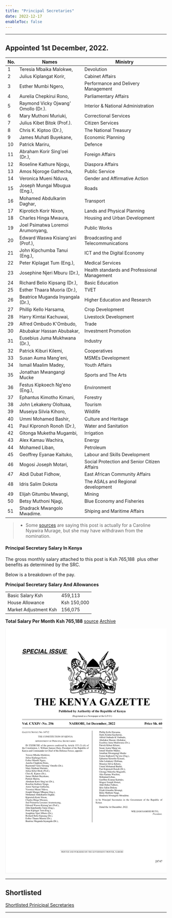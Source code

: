```yaml
---
title: "Principal Secretaries"
date: 2022-12-17
enableToc: false
---
```


---
## Appointed 1st December, 2022.

| No. | Names | Ministry    |
| --- | ----- | --- |
| 1| Teresia Mbaika Malokwe, | Devolution |
| 2| Julius Kiplangat Korir, | Cabinet Affairs |
| 3| Esther Mumbi Ngero, | Performance and Delivery Management |
| 4| Aurelia Chepkirui Rono, | Parliamentary Affairs |
| 5| Raymond Vicky Ojwang' Omollo (Dr.). | Interior & National Administration |
| 6| Mary Muthoni Muriuki, | Correctional Services |
| 7| Julius Kibet Bitok (Prof.). | Citizen Services |
| 8| Chris K. Kiptoo (Dr.), | The National Treasury |
| 9| James Muhati Buyekane, | Economic Planning |
| 10| Patrick Mariru, | Defence |
| 11| Abraham Korir Sing'oei (Dr.), | Foreign Affairs |
| 12| Roseline Kathure Njogu, | Diaspora Affairs |
| 13| Amos Njoroge Gathecha, | Public Service |
| 14| Veronica Mueni Nduva, | Gender and Affirmative Action |
| 15| Joseph Mungai Mbugua (Eng.), | Roads |
| 16| Mohamed Abdulkarim Daghar, | Transport |
| 17| Kiprotich Korir Nixon, | Lands and Physical Planning |
| 18| Charles Hinga Mwaura, | Housing and Urban Development |
| 19| Joel Psimatwa Loremoi Arumonyang, | Public Works |
| 20| Edward Waswa Kisiang'ani (Prof.), | Broadcasting and Telecommunications |
| 21| John Kipchumba Tanui (Eng.), | ICT and the Digital Economy |
| 22| Peter Kiplagat Tum (Eng.), | Medical Services |
| 23| Josephine Njeri Mburu (Dr.), | Health standards and Professional Management |
| 24| Richard Belio Kipsang (Dr.), | Basic Education |
| 25| Esther Thaara Muoria (Dr.), | TVET |
| 26| Beatrice Muganda Inyangala (Dr.), | Higher Education and Research |
| 27| Phillip Kello Harsama, | Crop Development |
| 28| Harry Kimtai Kachuwai, | Livestock Development |
| 29| Alfred Ombudo K'Ombudo, | Trade |
| 30| Abubakar Hassan Abubakar, | Investment Promotion |
| 31| Eusebius Juma Mukhwana (Dr.), | Industry |
| 32| Patrick Kiburi Kilemi, | Cooperatives |
| 33| Susan Auma Mang'eni, | MSMEs Development |
| 34| Ismail Maalim Madey, | Youth Affairs |
| 35| Jonathan Mwangangi Mucke | Sports and The Arts |
| 36| Festus Kipkoech Ng'eno (Eng.), | Environment |
| 37| Ephantus Kimotho Kimani, | Forestry |
| 38| John Lekakeny Ololtuaa, | Tourism |
| 39| Museiya Silvia Kihoro, | Wildlife |
| 40| Ummi Mohamed Bashir, | Culture and Heritage |
| 41| Paul Kipronoh Ronoh (Dr.), | Water and Sanitation |
| 42| Gitonga Muketha Mugambi, | Irrigation |
| 43| Alex Kamau Wachira, | Energy |
| 44| Mohamed Liban, | Petroleum |
| 45| Geoffrey Eyanae Kaituko, | Labour and Skills Development |
| 46| Mogosi Joseph Motari, | Social Protection and Senior Citizen Affairs |
| 47| Abdi Dubat Fidhow, | East African Community Affairs |
| 48| Idris Salim Dokota | The ASALs and Regional development |
| 49| Elijah Gitumbu Mwangi, | Mining |
| 50| Betsy Muthoni Njagi, | Blue Economy and Fisheries |
| 51| Shadrack Mwangolo Mwadime.| Shiping and Maritime Affairs |

> * Some [sources](https://victormatara.com/list-of-principal-secretaries-in-kenya-2020/) are saying this post is actually  for a Caroline Nyawira Murage, but she may have withdrawn from the nomination.

#### Principal Secretary Salary In Kenya 

The gross monthly salary attached to this post is Ksh 765,188  plus other benefits as determined by the SRC.

Below is a breakdown of the pay.

**Principal Secretary Salary And Allowances**

|                       |             |
| --------------------- | ----------- |
| Basic Salary Ksh      | 459,113     |
| House Allowance       | Ksh 150,000 |
| Market Adjustment Ksh | 156,075     |

**Total Salary Per Month**
**Ksh 765,188**
[source](https://victormatara.com/list-of-principal-secretaries-in-kenya-2020/) [Archive](https://web.archive.org/web/20221217204317/https://victormatara.com/list-of-principal-secretaries-in-kenya-2020/)



![Gazzete Notice | 600](_assets/New%20Principal%20secretaries%20Dec%201.jpg)

---

## Shortlisted 
[Shortlisted Prinicipal Secretaries](notes/Shortlisted-Prinicipal-Secretaries.md)

---

